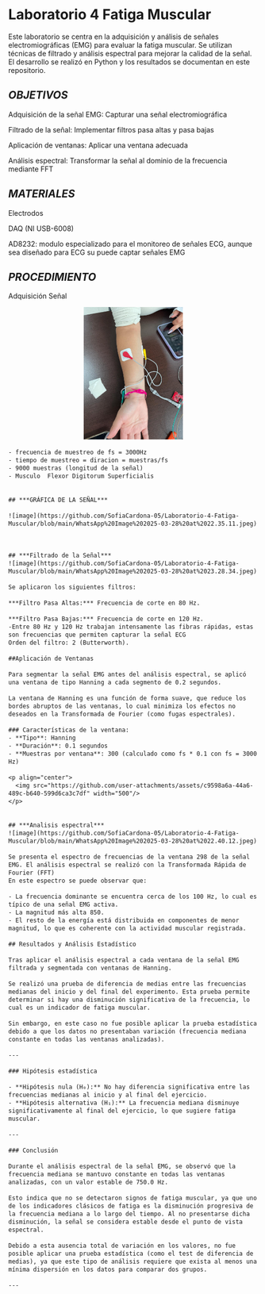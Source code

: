 # Laboratorio 4 Fatiga Muscular
Este laboratorio se centra en la adquisición y análisis de señales electromiográficas (EMG) para evaluar la fatiga muscular. Se utilizan técnicas de filtrado y análisis espectral para mejorar la calidad de la señal. El desarrollo se realizó en Python y los resultados se documentan en este repositorio.

## ***OBJETIVOS***
Adquisición de la señal EMG: Capturar una señal electromiográfica

Filtrado de la señal: Implementar filtros pasa altas y pasa bajas

Aplicación de ventanas: Aplicar una ventana adecuada

Análisis espectral: Transformar la señal al dominio de la frecuencia mediante FFT
## ***MATERIALES***
Electrodos

DAQ (NI USB-6008)

AD8232: modulo especializado para el monitoreo de señales ECG, aunque sea diseñado para ECG su puede captar señales EMG 
## ***PROCEDIMIENTO*** 
Adquisición Señal
<p align="center">
  <img src="https://github.com/SofiaCardona-05/Laboratorio-4-Fatiga-Muscular/blob/main/WhatsApp%20Image%202025-03-28%20at%2021.26.47.jpeg?raw=true" width="200"/>
</p>


```
- frecuencia de muestreo de fs = 3000Hz
- tiempo de muestreo = diracion = muestras/fs
- 9000 muestras (longitud de la señal)
- Musculo  Flexor Digitorum Superficialis


## ***GRÁFICA DE LA SEÑAL***

![image](https://github.com/SofiaCardona-05/Laboratorio-4-Fatiga-Muscular/blob/main/WhatsApp%20Image%202025-03-28%20at%2022.35.11.jpeg)



## ***Filtrado de la Señal***
![image](https://github.com/SofiaCardona-05/Laboratorio-4-Fatiga-Muscular/blob/main/WhatsApp%20Image%202025-03-28%20at%2023.28.34.jpeg)

Se aplicaron los siguientes filtros:

***Filtro Pasa Altas:*** Frecuencia de corte en 80 Hz.

***Filtro Pasa Bajas:*** Frecuencia de corte en 120 Hz.
-Entre 80 Hz y 120 Hz trabajan intensamente las fibras rápidas, estas son frecuencias que permiten capturar la señal ECG
Orden del filtro: 2 (Butterworth).

##Aplicación de Ventanas

Para segmentar la señal EMG antes del análisis espectral, se aplicó una ventana de tipo Hanning a cada segmento de 0.2 segundos.

La ventana de Hanning es una función de forma suave, que reduce los bordes abruptos de las ventanas, lo cual minimiza los efectos no deseados en la Transformada de Fourier (como fugas espectrales). 

### Características de la ventana:
- **Tipo**: Hanning
- **Duración**: 0.1 segundos
- **Muestras por ventana**: 300 (calculado como fs * 0.1 con fs = 3000 Hz)

<p align="center">
  <img src="https://github.com/user-attachments/assets/c9598a6a-44a6-489c-b640-599d6ca3c7df" width="500"/>
</p>


## ***Analisis espectral***
![image](https://github.com/SofiaCardona-05/Laboratorio-4-Fatiga-Muscular/blob/main/WhatsApp%20Image%202025-03-28%20at%2022.40.12.jpeg)

Se presenta el espectro de frecuencias de la ventana 298 de la señal EMG. El análisis espectral se realizó con la Transformada Rápida de Fourier (FFT)
En este espectro se puede observar que:

- La frecuencia dominante se encuentra cerca de los 100 Hz, lo cual es típico de una señal EMG activa.
- La magnitud más alta 850.
- El resto de la energía está distribuida en componentes de menor magnitud, lo que es coherente con la actividad muscular registrada.

## Resultados y Análisis Estadístico

Tras aplicar el análisis espectral a cada ventana de la señal EMG filtrada y segmentada con ventanas de Hanning. 

Se realizó una prueba de diferencia de medias entre las frecuencias medianas del inicio y del final del experimento. Esta prueba permite determinar si hay una disminución significativa de la frecuencia, lo cual es un indicador de fatiga muscular.

Sin embargo, en este caso no fue posible aplicar la prueba estadística debido a que los datos no presentaban variación (frecuencia mediana constante en todas las ventanas analizadas).

---

### Hipótesis estadística

- **Hipótesis nula (H₀):** No hay diferencia significativa entre las frecuencias medianas al inicio y al final del ejercicio.
- **Hipótesis alternativa (H₁):** La frecuencia mediana disminuye significativamente al final del ejercicio, lo que sugiere fatiga muscular.

---

### Conclusión

Durante el análisis espectral de la señal EMG, se observó que la frecuencia mediana se mantuvo constante en todas las ventanas analizadas, con un valor estable de 750.0 Hz.

Esto indica que no se detectaron signos de fatiga muscular, ya que uno de los indicadores clásicos de fatiga es la disminución progresiva de la frecuencia mediana a lo largo del tiempo. Al no presentarse dicha disminución, la señal se considera estable desde el punto de vista espectral.

Debido a esta ausencia total de variación en los valores, no fue posible aplicar una prueba estadística (como el test de diferencia de medias), ya que este tipo de análisis requiere que exista al menos una mínima dispersión en los datos para comparar dos grupos.

---






